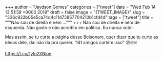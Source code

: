 
+++
author = "Jaydson Gomes"
categories = ["tweet"]
date = "Wed Feb 14 13:51:59 +0000 2018"
draft = false
image = "{TWEET_IMAGE}"
slug = "336c922b05e5ca74d4c11d73857704210b1cfd4d"
tags = ["tweet"]
title = """Não sou de direita e nem ..."""
+++
Não sou de direita e nem de esquerda. Não gosto e não acredito em política. Eu nunca votei.

Mas assim, se tu curte a página desse Bolsonaro, quer dizer que tu curte as ideias dele, daí não da pra querer.
'141 amigos curtem isso" 😰🙄☠️

https://t.co/1yIn2XNlue
